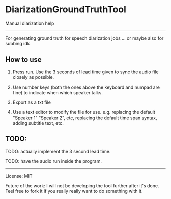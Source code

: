 # DiarizationGroundTruthTool

Manual diarization help
______________________________________________
For generating ground truth for speech diarization jobs ... or maybe also for subbing idk

## How to use
1) Press run. Use the 3 seconds of lead time given to sync the audio file closely as possible.

2) Use number keys (both the ones above the keyboard and numpad are fine) to indicate when which speaker talks.

3) Export as a txt file

4) Use a text editor to modify the file for use. e.g. replacing the default "Speaker 1" "Speaker 2", etc, replacing the default time span syntax, adding subtitle text, etc.

## TODO:

TODO: actually implement the 3 second lead time.

TODO: have the audio run inside the program.
______________________________________________
License: MIT

Future of the work: I will not be developing the tool further after it's done. Feel free to fork it if you really really want to do something with it.
